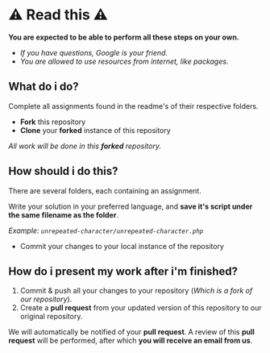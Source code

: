 # ⚠️ Read this ⚠️

**You are expected to be able to perform all these steps on your own.**

- _If you have questions, Google is your friend._
- _You are allowed to use resources from internet, like packages._

## What do i do?

Complete all assignments found in the readme's of their respective folders.

- **Fork** this repository
- **Clone** your **forked** instance of this repository

_All work will be done in this **forked** repository._

## How should i do this?

There are several folders, each containing an assignment.

Write your solution in your preferred language, and **save it's script under the same filename as the folder**.

_Example: `unrepeated-character/unrepeated-character.php`_

- Commit your changes to your local instance of the repository

## How do i present my work after i'm finished?

1. Commit & push all your changes to your repository (_Which is a fork of our repository_).
2. Create a **pull request** from your updated version of this repository to our original repository.

We will automatically be notified of your **pull request**. A review of this **pull request** will be performed, after which **you will receive an email from us**.
